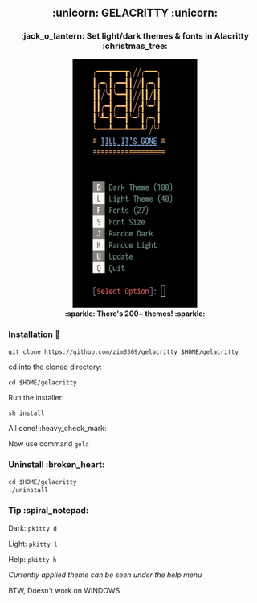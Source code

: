 <h2 align='center'> :unicorn: GELACRITTY :unicorn: </h1>
<h3 align='center'> :jack_o_lantern: Set light/dark themes & fonts in Alacritty :christmas_tree: </h1>

<p align='center'>
<img src="images/gela_banner.png" /><br>
<strong> :sparkle: There's 200+ themes! :sparkle: </strong>
</p>

### Installation :rainbow:

    git clone https://github.com/zim0369/gelacritty $HOME/gelacritty

cd into the cloned directory:

    cd $HOME/gelacritty

Run the installer:

    sh install

All done! :heavy\_check\_mark:

Now use command `gela`

### Uninstall :broken\_heart:

    cd $HOME/gelacritty
    ./uninstall

### Tip :spiral\_notepad:

Dark: `pkitty d`

Light: `pkitty l`

Help: `pkitty h`

*Currently applied theme can be seen under the help menu*

BTW, Doesn't work on WINDOWS
